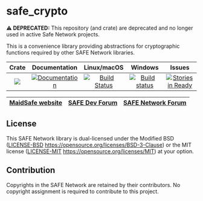# safe_crypto

**⚠ DEPRECATED:** This repository (and crate) are deprecated and no longer used in active Safe Network projects.

This is a convenience library providing abstractions for cryptographic functions required by other SAFE Network libraries.

|Crate|Documentation|Linux/macOS|Windows|Issues|
|:---:|:-----------:|:--------:|:-----:|:----:|
|[![](http://meritbadge.herokuapp.com/safe_crypto)](https://crates.io/crates/safe_crypto)|[![Documentation](https://docs.rs/safe_crypto/badge.svg)](https://docs.rs/safe_crypto)|[![Build Status](https://travis-ci.com/maidsafe/safe_crypto.svg?branch=master)](https://travis-ci.com/maidsafe/safe_crypto)|[![Build status](https://ci.appveyor.com/api/projects/status/j4a723xbky00blt6/branch/master?svg=true)](https://ci.appveyor.com/project/MaidSafe-QA/safe-crypto/branch/master)|[![Stories in Ready](https://badge.waffle.io/maidsafe/safe_crypto.png?label=ready&title=Ready)](https://waffle.io/maidsafe/safe_crypto)|

| [MaidSafe website](https://maidsafe.net) | [SAFE Dev Forum](https://forum.safedev.org) | [SAFE Network Forum](https://safenetforum.org) |
|:----------------------------------------:|:-------------------------------------------:|:----------------------------------------------:|

## License

This SAFE Network library is dual-licensed under the Modified BSD ([LICENSE-BSD](LICENSE-BSD) https://opensource.org/licenses/BSD-3-Clause) or the MIT license ([LICENSE-MIT](LICENSE-MIT) https://opensource.org/licenses/MIT) at your option.

## Contribution

Copyrights in the SAFE Network are retained by their contributors. No copyright assignment is required to contribute to this project.
